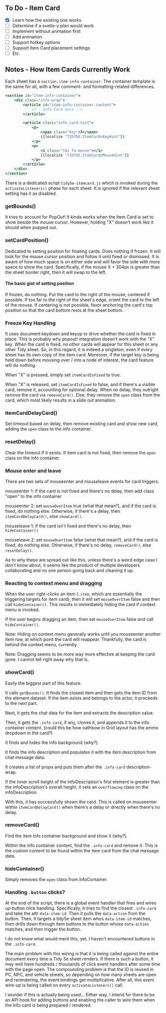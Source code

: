 ## To Do - Item Card

- [x] Learn how the existing one works
- [ ] Determine if a svelte-y plan would work
- [ ] Implement without animation first
- [ ] Add animation
- [ ] Support hotkey options
- [ ] Support Item Card placement settings
- [ ] Etc.

## Notes - How Item Cards Currently Work

Each sheet has a `section.item-info-container`.
The container template is the same for all, with a few comment- and formatting-related differences.

```hbs
<section id="item-info-container">
    <div class="info-wrap">
        <article id="item-info-container-content">
            <!-- Info Card here -->
        </article>

        <article class="info-card-hint">
            <p>
                <span class="key">X</span>
                {{localize "TIDY5E.ItemCardsKeyHint"}}
            </p>
            <p>
                <i class="fas fa-mouse"></i>
                {{localize "TIDY5E.ItemCardsMouseHint"}}
            </p>
        </article>
    </div>
</section>
```

There is a dedicated script `tidy5e-itemcard.js` which is invoked during the `activateListeners()` phase for each sheet. It is ignored if the relevant sheet setting has it as disabled.

### getBounds()

It tries to account for PopOut! It kinda works when the Item Card is set to show beside the mouse cursor. However, holding "X" doesn't work like it should when popped out. 

### setCardPosition()

Dedicated to setting position for floating cards. Does nothing if frozen.
It will look for the mouse cursor position and follow it until fixed or dismissed.
It is aware of how much space is on either side and will favor the side with more space to show the card. Specifically, if the mouse X + 304px is greater than the sheet border right, then it will swap to the left.

#### The basic gist of setting position

If frozen, do nothing.
Put the card to the right of the mouse, centered if possible.
If too far to the right of the sheet's edge, orient the card to the left of the mouse.
If centering is not possible, favor anchoring the card's top position so that the card bottom rests at the sheet bottom.

### Freeze Key Handling

It uses document keydown and keyup to drive whether the card is fixed in place. This is probably why popout! integration doesn't work with the "X" key. When the card is fixed, no other cards will appear for this sheet or any other Tidy sheet. So, in this regard, it is indeed a singleton, even if every sheet has its own copy of the item card. Moreover, if the target key is being held down before mousing over / into a node of interest, the card feature will do nothing.

When "X" is pressed, simply set `itemCardIsFixed` to true.

When "X" is released, set `itemCardIsFixed` to false, and if there's a visible card, remove it, accounting for optional delay. When no delay, they outright remove the card via `removeCard()`. Else, they remove the `open` class from the card, which most likely results in a slide out animation.

### itemCardDelayCard()

Set timeout based on delay, then remove existing card and show new card, adding the `open` class to the info container.

### resetDelay()

Clear the timeout if it exists.
If item card is not fixed, then remove the `open` class on the info container.

### Mouse enter and leave

There are two sets of mouseenter and mouseleave events for card triggers.

mouseenter 1: if the card is not fixed and there's no delay, then add class "open" to the info container

mouseenter 2: set `mouseOverItem` true (what that mean?), and if the card is fixed, do nothing else. Otherwise, if there's a delay, then `itemCardDelayCard()`, else `showCard()`.

mouseleave 1: if the card isn't fixed and there's no delay, then `hideContainer()`

mouseleave 2: set `mouseOverItem` false (what that mean?), and if the card is fixed, do nothing else. Otherwise, if there's no delay, `removeCard()`, else `resetDelay()`.

As to why these are spread out like this, unless there's a weird edge case I don't know about, it seems like the product of multiple developers collaborating and no one person going back and cleaning it up.

### Reacting to context menu and dragging

When the user right-clicks an item (`.item`, which are essentially the triggering targets for item card), then it will set `mouseOverItem` false and then call `hideContainer()`. This results in immediately hiding the card if context menu is invoked.

If the user begins dragging an item, then set `mouseOverItem` false and call `hideContainer()`.

Note: Hiding on context menu generally works until you mouseenter another item row, at which point the card will reappear. Thankfully, the card is behind the context menu, currently.

Note: Dragging seems to be more way more effective at keeping the card gone. I cannot tell right away why that is.

### showCard()

Easily the biggest part of this feature.

It calls `getBounds()`. It finds the closest item and then gets the item ID from the element dataset. If the item exists and belongs to the actor, it proceeds to the next part.

Next, it gets the chat data for the item and extracts the description value.

Then, it gets the `.info-card`, if any, clones it, and appends it to the info container content. (could this be how oathbow in Grid layout has the ammo dropdown in the card?)

It finds and hides the info background (why?).

It finds the info description and populates it with the item description from chat message data.

It creates a list of props and puts them after the `.info-card` description-wrap.

If the inner scroll height of the infoDescription's first element is greater than the infoDescription's overall height, it sets an `overflowing` class on the infoDescription.

With this, it has successfully shown the card. This is called on mouseenter within `itemCardDelayCard()` when there's a delay or directly when there's no delay.

### removeCard()

Find the item info container background and show it (why?).

Within the info container content, find the `.info-card` and remove it. This is the custom content to be found within the item card from the chat message data.


### hideContainer()

Simply removes the `open` class from infoContainer.


### Handling `.button` clicks?

At the end of the script, there is a global event handler that fires and wires up button click handling. Specifically, it tries to find the closest `.info-card` and take the attr `data-item-id`. Then it pulls the `data-action` from the button. Then, it targets a tidy5e sheet item whos `data-item-id` matches, then drills down through item buttons to the button whose `data-action` matches, and then trigger the button.

I do not know what would merit this, yet. I haven't encountered buttons in the `.info-card`.

The main problem with this wiring is that it is being called against the entire document every time a Tidy 5e sheet renders. If there is such a button, it may well have hundreds / thousands of click event handlers after some time with the page open. The compounding problem is that the ID is reused in PC, NPC, and vehicle sheets, so depending on how many sheets are open and rerendering, the event bindings get multiplicative. After all, this event wire-up is being called on every `activateListeners()` call.

I wonder if this is actually being used... Either way, I intend for there to be an API hook for adding buttons and enabling the caller to wire them when the info card is being prepared / rendered.